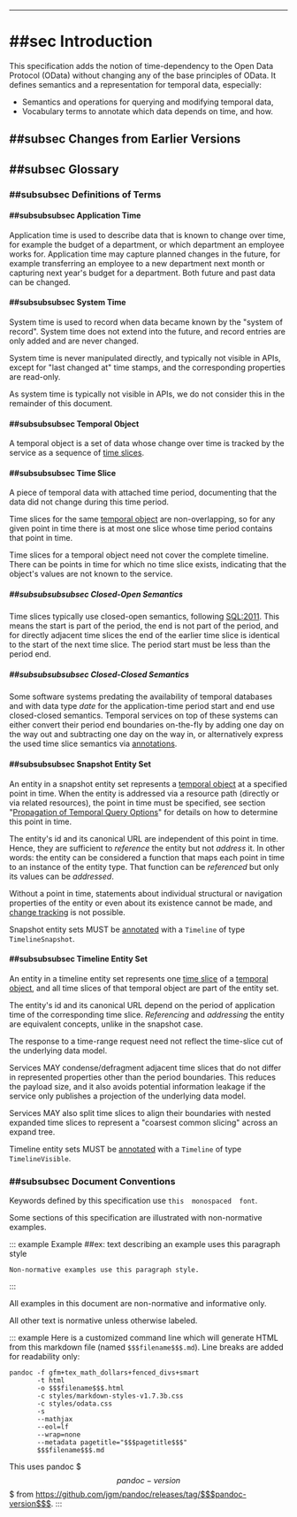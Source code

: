 
-------

# ##sec Introduction

This specification adds the notion of time-dependency to the Open Data
Protocol (OData) without changing any of the base principles of OData.
It defines semantics and a representation for temporal data, especially:

-   Semantics and operations for querying and modifying temporal data,
-   Vocabulary terms to annotate which data depends on time, and how.

## ##subsec Changes from Earlier Versions

<!-- TODO -->
<!-- Describe significant changes from previous differently-numbered Versions, not changes between stages of the current Version -->

## ##subsec Glossary

### ##subsubsec Definitions of Terms

#### ##subsubsubsec Application Time

Application time is used to describe data that is known to change over
time, for example the budget of a department, or which department an
employee works for. Application time may capture planned changes in the
future, for example transferring an employee to a new department next
month or capturing next year's budget for a department. Both future and
past data can be changed.

#### ##subsubsubsec System Time

System time is used to record when data became known by the "system of
record". System time does not extend into the future, and record entries
are only added and are never changed.

System time is never manipulated directly, and typically not visible in
APIs, except for "last changed at" time stamps, and the corresponding
properties are read-only.

As system time is typically not visible in APIs, we do not consider this
in the remainder of this document.

#### ##subsubsubsec Temporal Object

A temporal object is a set of data whose change over time is tracked by
the service as a sequence of [time slices](#TimeSlice).

#### ##subsubsubsec Time Slice

A piece of temporal data with attached time period, documenting that the
data did not change during this time period.

Time slices for the same [temporal object](#TemporalObject)
are non-overlapping, so for any given point in time there is at most one
slice whose time period contains that point in time.

Time slices for a temporal object need not cover the complete timeline.
There can be points in time for which no time slice exists, indicating
that the object's values are not known to the service.

##### ##subsubsubsubsec Closed-Open Semantics

Time slices typically use closed-open semantics, following [SQL:2011](#_SQL).
This means the start is part of the period, the end is not part of the
period, and for directly adjacent time slices the end of the earlier
time slice is identical to the start of the next time slice. The period
start must be less than the period end.

##### ##subsubsubsubsec Closed-Closed Semantics

Some software systems predating the availability of temporal databases
and with data type *date* for the application-time period start and end
use closed-closed semantics. Temporal services on top of these systems
can either convert their period end boundaries on-the-fly by adding one
day on the way out and subtracting one day on the way in, or
alternatively express the used time slice semantics via
[annotations](#VocabularyforTemporalData).

#### ##subsubsubsec Snapshot Entity Set

An entity in a snapshot entity set represents a [temporal object](#TemporalObject)
at a specified point in time. When the entity is addressed via a
resource path (directly or via related resources), the point in time
must be specified, see section "[Propagation of Temporal Query Options](#PropagationofTemporalQueryOptions)"
for details on how to determine this point in time.

The entity's id and its canonical URL are independent of this point in
time. Hence, they are sufficient to _reference_ the
entity but not _address_ it. In other words: the entity
can be considered a function that maps each point in time to an instance
of the entity type. That function can be _referenced_
but only its values can be _addressed_.

Without a point in time, statements about individual structural or
navigation properties of the entity or even about its existence cannot
be made, and [change tracking](#RequestingChangestoTemporalData)
is not possible.

Snapshot entity sets MUST be [annotated](#VocabularyforTemporalData)
with a `Timeline` of type `TimelineSnapshot`.

#### ##subsubsubsec Timeline Entity Set

An entity in a timeline entity set represents one [time slice](#TimeSlice)
of a [temporal object](#TemporalObject),
and all time slices of that temporal object are part of the entity set.

The entity's id and its canonical URL depend on the period of
application time of the corresponding time slice.
_Referencing_ and _addressing_ the
entity are equivalent concepts, unlike in the snapshot case.

The response to a time-range request need not reflect the time-slice cut
of the underlying data model.

Services MAY condense/defragment adjacent time slices that do not differ
in represented properties other than the period boundaries. This reduces
the payload size, and it also avoids potential information leakage if
the service only publishes a projection of the underlying data model.

Services MAY also split time slices to align their boundaries with
nested expanded time slices to represent a "coarsest common slicing"
across an expand tree.

Timeline entity sets MUST be [annotated](#VocabularyforTemporalData)
with a `Timeline` of type `TimelineVisible`.

### ##subsubsec Document Conventions

Keywords defined by this specification use `this  monospaced  font`.

Some sections of this specification are illustrated with non-normative examples.

::: example
Example ##ex: text describing an example uses this paragraph style
```
Non-normative examples use this paragraph style.
```
:::

All examples in this document are non-normative and informative only.

All other text is normative unless otherwise labeled.

::: example
Here is a customized command line which will generate HTML from this markdown file (named `$$$filename$$$.md`). Line breaks are added for readability only:

```
pandoc -f gfm+tex_math_dollars+fenced_divs+smart
       -t html
       -o $$$filename$$$.html
       -c styles/markdown-styles-v1.7.3b.css
       -c styles/odata.css
       -s
       --mathjax
       --eol=lf
       --wrap=none
       --metadata pagetitle="$$$pagetitle$$$"
       $$$filename$$$.md
```

This uses pandoc $$$pandoc-version$$$ from https://github.com/jgm/pandoc/releases/tag/$$$pandoc-version$$$.
:::
